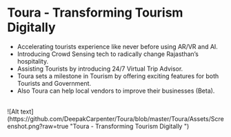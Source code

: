 # Toura - Transforming Tourism Digitally 

- Accelerating tourists experience like never before using AR/VR and AI.
- Introducing Crowd Sensing tech to radically change Rajasthan’s hospitality.
- Assisting Tourists by introducing 24/7 Virtual Trip Advisor.
- Toura sets a milestone in Tourism by offering exciting features for both Tourists and Government.
- Also Toura can help local vendors to improve their businesses (Beta).
<br />
![Alt text](https://github.com/DeepakCarpenter/Toura/blob/master/Toura/Assets/Screenshot.png?raw=true "Toura - Transforming Tourism Digitally ")
